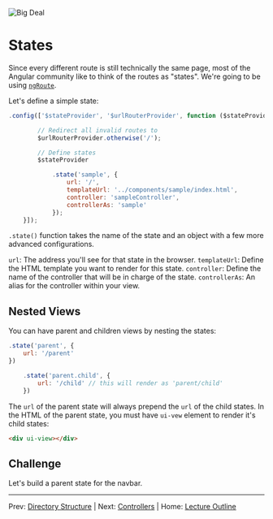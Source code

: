 ![Big Deal](https://s-media-cache-ak0.pinimg.com/originals/7e/a6/fb/7ea6fbd43cad1f8f376bc982b9bae5a2.gif)
# States

Since every different route is still technically the same page, most of the Angular community like to think of the routes as "states".
We're going to be using [`ngRoute`](https://docs.angularjs.org/api/ngRoute). 

Let's define a simple state:

```js
.config(['$stateProvider', '$urlRouterProvider', function ($stateProvider, $urlRouterProvider){

		// Redirect all invalid routes to 
		$urlRouterProvider.otherwise('/');

		// Define states
		$stateProvider

			.state('sample', {
				url: '/',
				templateUrl: '../components/sample/index.html',
				controller: 'sampleController',
				controllerAs: 'sample'
			});
	}]);
```

`.state()` function takes the name of the state and an object with a few more advanced configurations.

`url`: The address you'll see for that state in the browser.
`templateUrl`: Define the HTML template you want to render for this state.
`controller`: Define the name of the controller that will be in charge of the state.
`controllerAs`: An alias for the controller within your view. 

## Nested Views

You can have parent and children views by nesting the states:

```js
.state('parent', {
	url: '/parent'
})

	.state('parent.child', {
		url: '/child' // this will render as 'parent/child'
	})
```

The `url` of the parent state will always prepend the `url` of the child states. In the HTML of the parent state, you must have `ui-vew` element to render it's child states:

```html
<div ui-view></div>
```

## Challenge

Let's build a parent state for the navbar. 

________________________________

Prev: [Directory Structure](./directory-structure.md) | Next: [Controllers](./controllers.md) |
Home: [Lecture Outline](../README.md)
